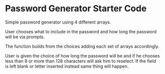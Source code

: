 # Password Generator Starter Code
Simple password generator using 4 different arrays.

User chooses what to include in the password and how long the password will be via prompts.

The function builds from the choices adding each set of arrays accordingly.

User is given the choice of how long the password will be and if he chooses less than 8 or more than 128 characters will ask him to reselect.
If the field is left blank or letter inserted instead same thing will happen.

